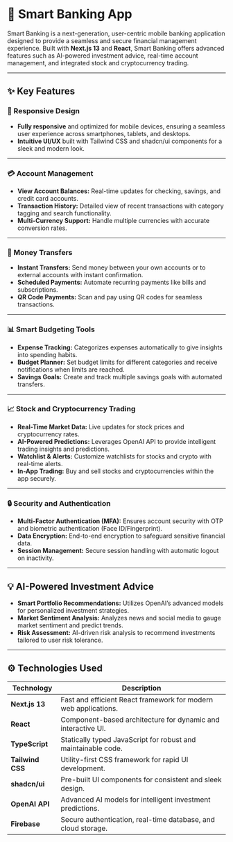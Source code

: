 # 🚀 Smart Banking App  

Smart Banking is a next-generation, user-centric mobile banking application designed to provide a seamless and secure financial management experience. Built with **Next.js 13** and **React**, Smart Banking offers advanced features such as AI-powered investment advice, real-time account management, and integrated stock and cryptocurrency trading.

---

## ✨ Key Features  

### 📱 Responsive Design  
- **Fully responsive** and optimized for mobile devices, ensuring a seamless user experience across smartphones, tablets, and desktops.  
- **Intuitive UI/UX** built with Tailwind CSS and shadcn/ui components for a sleek and modern look.  

---

### 💳 Account Management  
- **View Account Balances:** Real-time updates for checking, savings, and credit card accounts.  
- **Transaction History:** Detailed view of recent transactions with category tagging and search functionality.  
- **Multi-Currency Support:** Handle multiple currencies with accurate conversion rates.  

---

### 💸 Money Transfers  
- **Instant Transfers:** Send money between your own accounts or to external accounts with instant confirmation.  
- **Scheduled Payments:** Automate recurring payments like bills and subscriptions.  
- **QR Code Payments:** Scan and pay using QR codes for seamless transactions.  

---

### 📊 Smart Budgeting Tools  
- **Expense Tracking:** Categorizes expenses automatically to give insights into spending habits.  
- **Budget Planner:** Set budget limits for different categories and receive notifications when limits are reached.  
- **Savings Goals:** Create and track multiple savings goals with automated transfers.  

---

### 📈 Stock and Cryptocurrency Trading  
- **Real-Time Market Data:** Live updates for stock prices and cryptocurrency rates.  
- **AI-Powered Predictions:** Leverages OpenAI API to provide intelligent trading insights and predictions.  
- **Watchlist & Alerts:** Customize watchlists for stocks and crypto with real-time alerts.  
- **In-App Trading:** Buy and sell stocks and cryptocurrencies within the app securely.  

---

### 🔒 Security and Authentication  
- **Multi-Factor Authentication (MFA):** Ensures account security with OTP and biometric authentication (Face ID/Fingerprint).  
- **Data Encryption:** End-to-end encryption to safeguard sensitive financial data.  
- **Session Management:** Secure session handling with automatic logout on inactivity.  

---

## 💡 AI-Powered Investment Advice  
- **Smart Portfolio Recommendations:** Utilizes OpenAI’s advanced models for personalized investment strategies.  
- **Market Sentiment Analysis:** Analyzes news and social media to gauge market sentiment and predict trends.  
- **Risk Assessment:** AI-driven risk analysis to recommend investments tailored to user risk tolerance.  

---

## ⚙️ Technologies Used  

| Technology         | Description                                    |
| ------------------ | ---------------------------------------------- |
| **Next.js 13**     | Fast and efficient React framework for modern web applications. |
| **React**          | Component-based architecture for dynamic and interactive UI. |
| **TypeScript**     | Statically typed JavaScript for robust and maintainable code. |
| **Tailwind CSS**   | Utility-first CSS framework for rapid UI development. |
| **shadcn/ui**      | Pre-built UI components for consistent and sleek design. |
| **OpenAI API**     | Advanced AI models for intelligent investment predictions. |
| **Firebase**       | Secure authentication, real-time database, and cloud storage. |
